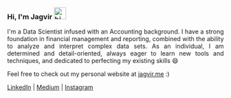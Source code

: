 ### Hi, I'm Jagvir <img src="https://user-images.githubusercontent.com/1303154/88677602-1635ba80-d120-11ea-84d8-d263ba5fc3c0.gif" width="28px" height="28px" alt="hi">

<p h4 align="justify"> I'm a Data Scientist infused with an Accounting background. I have a strong foundation in financial management and reporting, combined with the ability to analyze and interpret complex data sets. As an individual, I am determined and detail-oriented, always eager to learn new tools and techniques, and dedicated to perfecting my existing skills 😄 </h4> </p>

Feel free to check out my personal website at [jagvir.me](https://jagvir.me/) :)

[LinkedIn](https://www.linkedin.com/in/jagvirdhesi/) | [Medium](https://medium.com/@jagvir) | [Instagram](https://www.instagram.com/jaghs/)
<!--
**Jaghs/jaghs** is a ✨ _special_ ✨ repository because its `README.md` (this file) appears on your GitHub profile.

Here are some ideas to get you started:

- 🔭 I’m currently working on ...
- 🌱 I’m currently learning ...
- 👯 I’m looking to collaborate on ...
- 🤔 I’m looking for help with ...
- 💬 Ask me about ...
- 📫 How to reach me: ...
- 😄 Pronouns: ...
- ⚡ Fun fact: ...
-->
